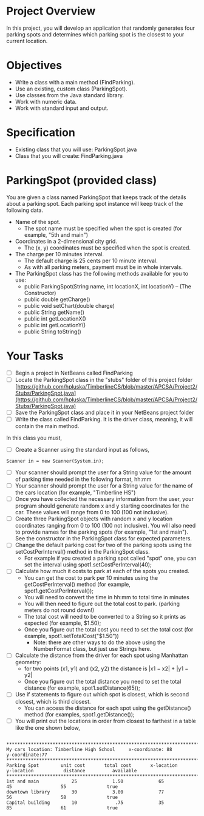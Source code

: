 # Project Overview
In this project, you will develop an application that randomly generates four parking spots
and determines which parking spot is the closest to your current location.

# Objectives

- Write a class with a main method (FindParking).
- Use an existing, custom class (ParkingSpot).
- Use classes from the Java standard library.
- Work with numeric data.
- Work with standard input and output.

# Specification

- Existing class that you will use: ParkingSpot.java
- Class that you will create: FindParking.java

# ParkingSpot (provided class)

You are given a class named ParkingSpot that keeps track of the details about a parking
spot. Each parking spot instance will keep track of the following data.

* Name of the spot.
	* The spot name must be specified when the spot is created (for example, "5th and main")
* Coordinates in a 2-dimensional city grid.
	* The (x, y) coordinates must be specified when the spot is created.
* The charge per 10 minutes interval.
	* The default charge is 25 cents per 10 minute interval. 
	* As with all parking meters, payment must be in whole intervals.
* The ParkingSpot class has the following methods available for you to use:
	* public ParkingSpot(String name, int locationX, int locationY) – (The Constructor)
	* public double getCharge()
	* public void setChart(double charge)
	* public String getName()
	* public int getLocationX()
	* public int getLocationY()
	* public String toString()
	
# Your Tasks

- [ ] Begin a project in NetBeans called FindParking
- [ ] Locate the ParkingSpot class in the "stubs" folder of this project folder [https://github.com/hpluska/TimberlineCS/blob/master/APCSA/Project2/Stubs/ParkingSpot.java](https://github.com/hpluska/TimberlineCS/blob/master/APCSA/Project2/Stubs/ParkingSpot.java)
- [ ] Save the ParkingSpot class and place it in your NetBeans project folder
- [ ] Write the class called FindParking. It is the driver class, meaning, it will contain the main method.

In this class you must, 

- [ ] Create a Scanner using the standard input as follows, 

```
Scanner in = new Scanner(System.in);
```

- [ ] Your scanner should prompt the user for a String value for the amount of parking time needed in the following format, hh:mm
- [ ] Your scanner should prompt the user for a String value for the name of the cars location (for example, "Timberline HS")
- [ ] Once you have collected the necessary information from the user,  your program should generate random x and y starting coordinates for the car.  These values will range from 0 to 100 (100 not inclusive). 
- [ ] Create three ParkingSpot objects with random x and y location coordinates ranging from 0 to 100 (100 not inclusive).  You will also need to provide names for the parking spots (for example, "1st and main").  See the constructor
in the ParkingSpot class for expected parameters. 
- [ ] Change the default parking cost for two of the parking spots using the setCostPerInterval() method in the ParkingSpot class.  
	* For example if you created a parking spot called "spot" one, you can set the interval using spot1.setCostPerInterval(40);
- [ ] Calculate how much it costs to park at each of the spots you created.  
	* You can get the cost to park per 10 minutes using the getCostPerInterval() method (for example, spot1.getCostPerInterval());  
	* You will need to convert the time in hh:mm to total time in minutes 
	* You will then need to figure out the total cost to park. (parking meters do not round down!)
	* The total cost will need to be converted to a String so it prints as expected (for example, $1.50);
	* Once you figure out the total cost you need to set the total cost (for example, spot1.setTotalCost("$1.50"))
		* Note: there are other ways to do the above using the NumberFormat class, but just use Strings here. 
- [ ] Calculate the distance from the driver for each spot using Manhattan geometry: 
	* for two points (x1, y1) and (x2, y2) the distance is |x1 − x2| + |y1 − y2|
	* Once you figure out the total distance you need to set the total distance (for example, spot1.setDistance(65));
- [ ] Use if statements to figure out which spot is closest, which is second closest, which is third closest. 
	* You can access the distance for each spot using the getDistance() method (for examples, spot1.getDistance());
- [ ] You will print out the locations in order from closest to farthest in a table like the one shown below, 

```

***************************************************************************************************************************
My cars location: Timberline High School     x-coordinate: 88           y-coordinate:77
***************************************************************************************************************************
Parking Spot        unit cost       total cost       x-location          y-location           distance          available
***************************************************************************************************************************
1st and main            25             1.50             65                   45                  55               true
downtown library        30             3.00             77                   56                  58               true
Capital building        10              .75             35                   85                  61               true
```







